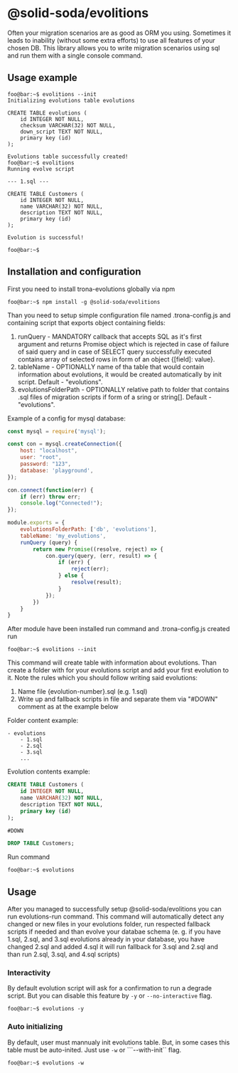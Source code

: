 # @solid-soda/evolitions

Often your migration scenarios are as good as ORM you using. Sometimes it leads to inability (without
some extra efforts) to use all features of your chosen DB. This library allows you to write 
migration scenarios using sql and run them with a single console command.

## Usage example

```console
foo@bar:~$ evolitions --init
Initializing evolutions table evolutions

CREATE TABLE evolutions (
    id INTEGER NOT NULL,
    checksum VARCHAR(32) NOT NULL,
    down_script TEXT NOT NULL,
    primary key (id)
);

Evolutions table successfully created!
foo@bar:~$ evolitions
Running evolve script

--- 1.sql ---

CREATE TABLE Customers (
    id INTEGER NOT NULL,
    name VARCHAR(32) NOT NULL,
    description TEXT NOT NULL,
    primary key (id)
);

Evolution is successful!

foo@bar:~$
```

## Installation and configuration

First you need to install trona-evolutions globally via npm

```console
foo@bar:~$ npm install -g @solid-soda/evolitions
```

Than you need to setup simple configuration file named .trona-config.js and containing script that
exports object containing fields:
1) runQuery - MANDATORY callback that accepts SQL as it's first argument and returns Promise object 
which is rejected in case of failure of said query and in case of SELECT query successfully 
executed contains array of selected rows in form of an object {[field]: value}.
2) tableName - OPTIONALLY name of tha table that would contain information about evolutions, it would
be created automatically by init script. Default - "evolutions".
3) evolutionsFolderPath - OPTIONALLY relative path to folder that contains .sql files of migration
scripts if form of a sring or string[]. Default - "evolutions".

Example of a config for mysql database:

```javascript
const mysql = require('mysql');

const con = mysql.createConnection({
    host: "localhost",
    user: "root",
    password: "123",
    database: 'playground',
});

con.connect(function(err) {
    if (err) throw err;
    console.log("Connected!");
});

module.exports = {
    evolutionsFolderPath: ['db', 'evolutions'],
    tableName: 'my_evolutions',
    runQuery (query) {
        return new Promise((resolve, reject) => {
            con.query(query, (err, result) => {
                if (err) {
                    reject(err);
                } else {
                    resolve(result);
                }
            });
        })
    }
}
```

After module have been installed run command and .trona-config.js created run

```console
foo@bar:~$ evolitions --init
```

This command will create table with information about evolutions.
Than create a folder with for your evolutions script and add your first evolution to it. Note the
rules which you should follow writing said evolutions:

1) Name file {evolution-number}.sql (e.g. 1.sql)
2) Write up and fallback scripts in file and separate them via "#DOWN" comment as at the
example below

Folder content example:
```
- evolutions
    - 1.sql
    - 2.sql
    - 3.sql
    ...
```

Evolution contents example:

```sql
CREATE TABLE Customers (
    id INTEGER NOT NULL,
    name VARCHAR(32) NOT NULL,
    description TEXT NOT NULL,
    primary key (id)
);

#DOWN

DROP TABLE Customers;
```

Run command 
```console
foo@bar:~$ evolutions
```

## Usage

After you managed to successfully setup @solid-soda/evolitions you can run evolutions-run command.
This command will automatically detect any changed or new files in your evolutions folder, run
respected fallback scripts if needed and than evolve your databae schema (e. g. if you have 1.sql,
2.sql, and 3.sql evolutions already in your database, you have changed 2.sql and added 4.sql it will 
run fallback for 3.sql and 2.sql and than run 2.sql, 3.sql, and 4.sql scripts)

### Interactivity

By default evolution script will ask for a confirmation to run a degrade script.
But you can disable this feature by ```-y``` or ```--no-interactive``` flag.

```console
foo@bar:~$ evolutions -y
```

### Auto initializing

By default, user must mannualy init evolutions table. But, in some cases this table must be auto-inited. Just use ```-w``` or ```--with-init`` flag.

```console
foo@bar:~$ evolutions -w
```
